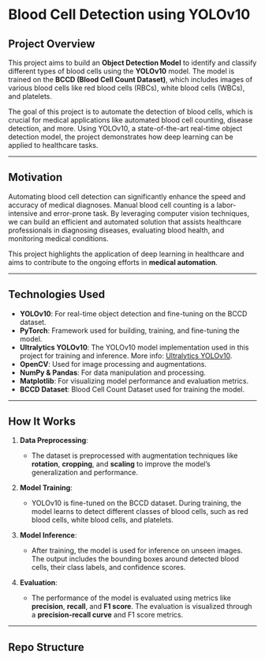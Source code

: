 # Blood Cell Detection using YOLOv10

## Project Overview
This project aims to build an **Object Detection Model** to identify and classify different types of blood cells using the **YOLOv10** model. The model is trained on the **BCCD (Blood Cell Count Dataset)**, which includes images of various blood cells like red blood cells (RBCs), white blood cells (WBCs), and platelets.

The goal of this project is to automate the detection of blood cells, which is crucial for medical applications like automated blood cell counting, disease detection, and more. Using YOLOv10, a state-of-the-art real-time object detection model, the project demonstrates how deep learning can be applied to healthcare tasks.

---

## Motivation
Automating blood cell detection can significantly enhance the speed and accuracy of medical diagnoses. Manual blood cell counting is a labor-intensive and error-prone task. By leveraging computer vision techniques, we can build an efficient and automated solution that assists healthcare professionals in diagnosing diseases, evaluating blood health, and monitoring medical conditions.

This project highlights the application of deep learning in healthcare and aims to contribute to the ongoing efforts in **medical automation**.

---

## Technologies Used
- **YOLOv10**: For real-time object detection and fine-tuning on the BCCD dataset.
- **PyTorch**: Framework used for building, training, and fine-tuning the model.
- **Ultralytics YOLOv10**: The YOLOv10 model implementation used in this project for training and inference. More info: [Ultralytics YOLOv10](https://github.com/ultralytics/yolov5).
- **OpenCV**: Used for image processing and augmentations.
- **NumPy & Pandas**: For data manipulation and processing.
- **Matplotlib**: For visualizing model performance and evaluation metrics.
- **BCCD Dataset**: Blood Cell Count Dataset used for training the model.

---

## How It Works

1. **Data Preprocessing**:
   - The dataset is preprocessed with augmentation techniques like **rotation**, **cropping**, and **scaling** to improve the model’s generalization and performance.
   
2. **Model Training**:
   - YOLOv10 is fine-tuned on the BCCD dataset. During training, the model learns to detect different classes of blood cells, such as red blood cells, white blood cells, and platelets.
   
3. **Model Inference**:
   - After training, the model is used for inference on unseen images. The output includes the bounding boxes around detected blood cells, their class labels, and confidence scores.
   
4. **Evaluation**:
   - The performance of the model is evaluated using metrics like **precision**, **recall**, and **F1 score**. The evaluation is visualized through a **precision-recall curve** and F1 score metrics.

---

## Repo Structure


